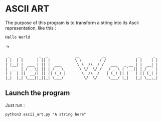 # ASCII ART

The purpose of this program is to transform a string into its Ascii representation, like this :

```
Hello World
```

-> 

```
 _    _        _  _            __          __              _      _ 
| |  | |      | || |           \ \        / /             | |    | |
| |__| |  ___ | || |  ___       \ \  /\  / /   ___   _ __ | |  __| |
|  __  | / _ \| || | / _ \       \ \/  \/ /   / _ \ | '__|| | / _` |
| |  | ||  __/| || || (_) |       \  /\  /   | (_) || |   | || (_| |
|_|  |_| \___||_||_| \___/         \/  \/     \___/ |_|   |_| \__,_|

```

## Launch the program

Just run : 

```
python3 ascii_art.py "A string here"
```